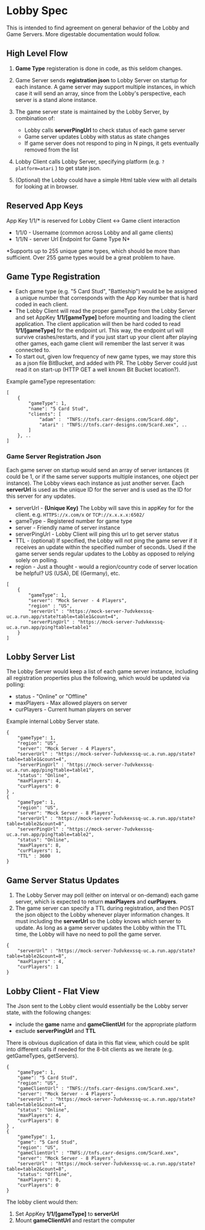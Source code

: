 # Lobby Spec

This is intended to find agreement on general behavior of the Lobby and Game Servers. More digestable documentation would follow.

##  High Level Flow

1. **Game Type** registeration is done in code, as this seldom changes.
2. Game Server sends **registration json** to Lobby Server on startup for each instance. A game server may support multiple instances, in which case it will send an array, since from the Lobby's perspective, each server is a stand alone instance.
3. The game server state is maintained by the Lobby Server, by combination of:
    - Lobby calls **serverPingUrl** to check status of each game server
    - Game server updates Lobby with status as state changes
    - If game server does not respond to ping in N pings, it gets eventually removed from the list

4. Lobby Client calls Lobby Server, specifying platform (e.g. `?platform=atari` ) to get state json.
5. (Optional) the Lobby could have a simple Html table view with all details for looking at in browser.

## Reserved App Keys
 App Key 1/1/* is reserved for Lobby Client <-> Game client interaction
 * 1/1/0 - Username (common across Lobby and all game clients)
 * 1/1/N - server Url Endpoint for Game Type N*

\*Supports up to 255 unique game types, which should be more than sufficient. Over 255 game types would be a great problem to have.


## Game Type Registration
* Each game type (e.g. "5 Card Stud", "Battleship") would be be assigned a unique number that corresponds with the App Key number that is hard coded in each client.
* The Lobby Client will read the proper gameType from the Lobby Server and set AppKey **1/1/[gameType]** before mounting and loading the client application. The client application will then be hard coded to read **1/1/[gameType]** for the endpoint url. This way, the endpoint url will survive crashes/restarts, and if you just start up your client after playing other games, each game client will remember the last server it was connected to.
* To start out, given low frequency of new game types, we may store this as a json file BitBucket, and added with PR. The Lobby Server could just read it on start-up (HTTP GET a well known Bit Bucket location?).

Example gameType representation:

```
[
    { 
        "gameType": 1, 
        "name": "5 Card Stud",
        "clients": [
            "adam" :  "TNFS://tnfs.carr-designs.com/5card.ddp",
            "atari" : "TNFS://tnfs.carr-designs.com/5card.xex", ..
        ]
    }, ..
]
```





### Game Server Registration Json

Each game server on startup would send an array of server isntances (it could be 1, or if the same server supports multiple instances, one object per instance). The Lobby views each instance as just another server. Each **serverUrl** is used as the unique ID for the server and is used as the ID for this server for any updates.

* serverUrl - **(Unique Key)** The Lobby will save this in appKey for for the client. e.g. `HTTPS://x.com/x` or `TCP://x.x.x.x:6502/`
* gameType - Registered number for game type
* server - Friendly name of server instance
* serverPingUrl - Lobby Client will ping this url to get server status
* TTL - (optional) If specified, the Lobby will not ping the game server if it receives an update within the specified number of seconds. Used if the game server sends regular updates to the Lobby as opposed to relying solely on polling.
* region - Just a thought - would a region/country code of server location be helpful? US (USA), DE (Germany), etc.
```
[
    {
        "gameType": 1, 
        "server": "Mock Server - 4 Players",
        "region" : "US",
        "serverUrl" : "https://mock-server-7udvkexssq-uc.a.run.app/state?table=table1&count=4",
        "serverPingUrl" : "https://mock-server-7udvkexssq-uc.a.run.app/ping?table=table1"
    } 
]
```

## Lobby Server List

The Lobby Server would keep a list of each game server instance, including all registration
properties plus the following, which would be updated via polling:

 * status - "Online" or "Offline"
 * maxPlayers - Max allowed players on server
 * curPlayers - Current human players on server

Example internal Lobby Server state.

```
{
    "gameType": 1, 
    "region": "US",
    "server": "Mock Server - 4 Players",
    "serverUrl" : "https://mock-server-7udvkexssq-uc.a.run.app/state?table=table1&count=4",
    "serverPingUrl" : "https://mock-server-7udvkexssq-uc.a.run.app/ping?table=table1",
    "status": "Online",
    "maxPlayers": 4,
    "curPlayers": 0
} ,
{
    "gameType": 1, 
    "region": "US",
    "server": "Mock Server - 8 Players",
    "serverUrl" : "https://mock-server-7udvkexssq-uc.a.run.app/state?table=table2&count=8",
    "serverPingUrl" : "https://mock-server-7udvkexssq-uc.a.run.app/ping?table=table2",
    "status": "Online",
    "maxPlayers": 8,
    "curPlayers": 1,
    "TTL" : 3600
} 
```

## Game Server Status Updates

1. The Lobby Server may poll (either on interval or on-demand) each game server, which is expected to return **maxPlayers** and **curPlayers**.
2. The game server can specify a TTL during registration, and then POST the json object to the Lobby whenever player information changes. It must including the **serverUrl** so the Lobby knows which server to update. As long as a game server updates the Lobby within the TTL time, the Lobby will have no need to poll the game server.

```
{
    "serverUrl" : "https://mock-server-7udvkexssq-uc.a.run.app/state?table=table2&count=8",
    "maxPlayers" : 4,
    "curPlayers": 1
}
```

## Lobby Client - Flat View

The Json sent to the Lobby client would essentially be the Lobby server state, with the following changes:
 - include the **game** name and **gameClientUrl** for the appropriate platform
 - exclude **serverPingUrl** and **TTL**

There is obvious duplication of data in this flat view, which could be split into different calls if needed for the 8-bit clients as we iterate (e.g. getGameTypes, getServers).

    
```
{
    "gameType": 1,
    "game": "5 Card Stud",
    "region": "US",
    "gameClientUrl" : "TNFS://tnfs.carr-designs.com/5card.xex",
    "server": "Mock Server - 4 Players",
    "serverUrl" : "https://mock-server-7udvkexssq-uc.a.run.app/state?table=table1&count=4",
    "status": "Online",
    "maxPlayers": 4,
    "curPlayers": 0
} ,
{
    "gameType": 1, 
    "game": "5 Card Stud",
    "region": "US",
    "gameClientUrl" : "TNFS://tnfs.carr-designs.com/5card.xex",
    "server": "Mock Server - 8 Players",
    "serverUrl" : "https://mock-server-7udvkexssq-uc.a.run.app/state?table=table2&count=8",
    "status": "Offline",
    "maxPlayers": 0,
    "curPlayers": 0
} 
```

The lobby client would then:
1. Set AppKey **1/1/[gameType]** to **serverUrl**
2. Mount **gameClientUrl** and restart the computer
